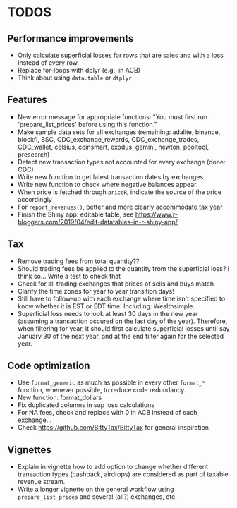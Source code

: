 # TODOS

## Performance improvements

- Only calculate superficial losses for rows that are sales and with a loss instead of every row.
- Replace for-loops with dplyr (e.g., in ACB)
- Think about using `data.table` or `dtplyr`

## Features

- New error message for appropriate functions: "You must first run 'prepare_list_prices' before using this function."
- Make sample data sets for all exchanges (remaining: adalite, binance, blockfi, BSC, CDC_exchange_rewards, CDC_exchange_trades, CDC_wallet, celsius, coinsmart, exodus, gemini, newton, pooltool, presearch)
- Detect new transaction types not accounted for every exchange (done: CDC)
- Write new function to get latest transaction dates by exchanges.
- Write new function to check where negative balances appear.
- When price is fetched through `priceR`, indicate the source of the price accordingly
- For `report_revenues()`, better and more clearly accommodate tax year
- Finish the Shiny app: editable table, see <https://www.r-bloggers.com/2019/04/edit-datatables-in-r-shiny-app/>

## Tax

- Remove trading fees from total quantity??
- Should trading fees be applied to the quantity from the superficial loss? I think so... Write a test to check that
- Check for all trading exchanges that prices of sells and buys match
- Clarify the time zones for year to year transition days!
- Still have to follow-up with each exchange where time isn't specified to know whether it is EST or EDT time! Including: Wealthsimple.
- Superficial loss needs to look at least 30 days in the new year (assuming a transaction occured on the last day of the year). Therefore, when filtering for year, it should first calculate superficial losses until say January 30 of the next year, and at the end filter again for the selected year.

## Code optimization

- Use `format_generic` as much as possible in every other `format_*` function, whenever possible, to reduce code redundancy.
- New function: format_dollars
- Fix duplicated columns in sup loss calculations
- For NA fees, check and replace with 0 in ACB instead of each exchange...
- Check <https://github.com/BittyTax/BittyTax> for general inspiration

## Vignettes

- Explain in vignette how to add option to change whether different transaction types (cashback, airdrops) are considered as part of taxable revenue stream.
- Write a longer vignette on the general workflow using `prepare_list_prices` and several (all?) exchanges, etc.